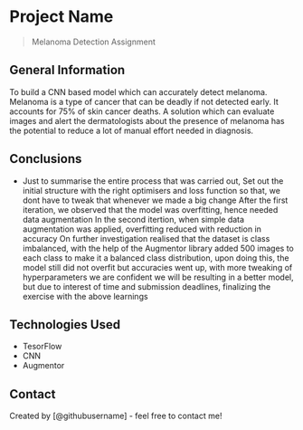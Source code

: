 # Project Name
> Melanoma Detection Assignment


<!-- You can include any other section that is pertinent to your problem -->

## General Information
To build a CNN based model which can accurately detect melanoma. Melanoma is a type of cancer that can be deadly if not detected early. It accounts for 75% of skin cancer deaths. A solution which can evaluate images and alert the dermatologists about the presence of melanoma has the potential to reduce a lot of manual effort needed in diagnosis.
<!-- You don't have to answer all the questions - just the ones relevant to your project. -->

## Conclusions
- Just to summarise the entire process that was carried out, Set out the initial structure with the right optimisers and loss function so that, we dont have to tweak that whenever we made a big change After the first iteration, we observed that the model was overfitting, hence needed data augmentation In the second itertion, when simple data augmentation was applied, overfitting reduced with reduction in accuracy On further investigation realised that the dataset is class imbalanced, with the help of the Augmentor library added 500 images to each class to make it a balanced class distribution, upon doing this, the model still did not overfit but accuracies went up, with more tweaking of hyperparameters we are confident we will be resulting in a better model, but due to interest of time and submission deadlines, finalizing the exercise with the above learnings

<!-- You don't have to answer all the questions - just the ones relevant to your project. -->


## Technologies Used
- TesorFlow
- CNN
- Augmentor

## Contact
Created by [@githubusername] - feel free to contact me!
